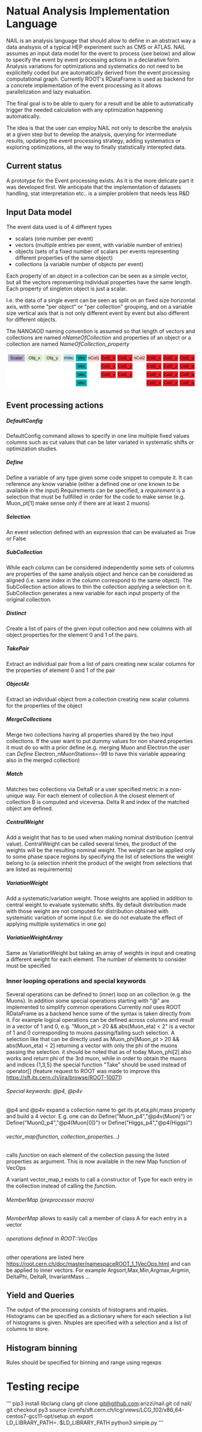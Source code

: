# Natual Analysis Implementation Language

NAIL is an analysis language that should allow to define in an abstract way a data analsysis of a typical HEP experiment such as CMS or ATLAS.
NAIL assumes an input data model for the event to process (see below) and allow to specify the event by event processing actions in a declarative form.
Analysis variations for optimizations and systematics do not need to be explicitelly coded but are automatically derived from the event processing computational graph.
Currently ROOT's RDataFrame is used as backend for a concrete implementation of the event processing as it allows parallelization and lazy evaluation.

The final goal is to be able to query for a result and be able to automatically trigger the needed calculation with any optimization happening automatically.

The idea is that the user can employ NAIL not only to describe the analysis at a given step but to develop the analysis, querying for intermediate results, updating the event processing strategy, adding systematics or exploring optimizations, all the way to finally statistically interepted data.

## Current status
A prototype for the Event processing exists. As it is the more delicate part it was developed first. We anticipate that the implementation of datasets handling, stat interpretation etc.. is a simpler problem that needs less R&D


## Input Data model
The event data used is of 4 different types
- scalars (one number per event)
- vectors (multiple entries per event, with variable number of entries)
- objects (sets of a fixed number of scalars per events representing different properties of the same object)
- collections (a variable number of objects per event)

Each property of an object in a collection can be seen as a simple vector, but all the vectors representing individual properties have the same length.
Each property of singleton object is just a scalar.

I.e. the data of a single event can be seen as split on an fixed size horizontal axis, with some "per object" or "per collection" grouping, and on a variable size vertical axis that is not only different event by event but also different for different objects.

The NANOAOD naming convention is assumed so that length of vectors and collections are named _nNameOfCollection_ and properties of an object or a collection are named *NameOfCollection_property*

![datamodel](image.png)



## Event processing actions

##### DefaultConfig
DefaultConfig command allows to specify in one line multiple fixed values columns such as cut values that can be later variated in systematic shifts or optimization studies.

##### Define
Define a variable of any type given some code snippet to compute it. It can reference any know variable (either a defined one or one known to be available in the input)
Requirements can be specified, a _requirement_ is a selection that must be fullfilled in order for the code to make sense (e.g. Muon_pt[1] make sense only if there are at least 2 muons)

##### Selection
An event selection defined with an expression that can be evaluated as True or False

##### SubCollection
While each column can be considered independently some sets of columns are properties of the same analysis object and hence can be considered as aligned (i.e. same index in the column correspond to the same object). The SubCollection action allows to thin the collection applying a selection on it. SubCollection generates a new variable for each input property of the original collection.

##### Distinct
Create a list of pairs of the given input collection and new colulmns with all object properties for the element 0 and 1 of the pairs.

##### TakePair
Extract an individual pair from a list of pairs creating new scalar columns for the properties of element 0 and 1 of the pair

##### ObjectAt
Extract an individual object from a collection creating new scalar columns for the properties of the object

##### MergeCollections
Merge two collections having all properties shared by the two input collections. If the user want to put dummy values for non shared properties it must do so with a prior define (e.g. merging Muon and Electron the user can _Define_ Electron_nMuonStations=-99 to have this variable appearing also in the merged collection)

##### Match
Matches two collections via DeltaR or a user specified metric in a non-unique way. For each element of collection A the closest element of collection B is computed and viceversa. Delta R and index of the matched object are defined. 

##### CentralWeight
Add a weight that has to be used when making nominal distribution (central value). CentralWeight can be called several times, the product of the weights will be the resulting nominal weight. The weight can be applied only to some phase space regions by specifying the list of selections the weight belong to (a selection inherit the product of the weight from selections that are listed as requirements)

##### VariationWeight
Add a systematic/variation weight. Those weights are applied in addition to central weight to evaluate systematic shifts. By default distribution made with those weight are not computed for distribution obtained with systematic variation of some input (i.e. we do not evaluate the effect of applying multiple systematics in one go)

##### VariationWeightArray
Same as VariationWeight but taking an array of weights in input and creating a different weight for each element. The number of elements to consider must be specified

### Inner looping operations and special keywords
Several operations can be defined to (inner) loop on an collection (e.g. the Muons).
In addition some special operations starting with "@" are implemented to simplify common operations
Currently *nail* uses ROOT RDataFrame as a backend hence some of the syntax is taken directly from it.
For example logical operations can be defined across columns and result in a vector of 1 and 0, e.g.
"Muon_pt > 20 && abs(Muon_eta) < 2" is a vector of 1 and 0 corresponding to muons passing/failing such selection.
A selection like that can be directly used as Muon_phi[Muon_pt > 20 && abs(Muon_eta) < 2] returning a vector with only the phi of the muons passing the selection.
it should be noted that as of today Muon_phi[2] also works and return phi of the 3rd muon, while in order to obtain the muons and indices {1,3,5} the special function "Take" should be used instead of operator[] (feature request to ROOT was made to improve this https://sft.its.cern.ch/jira/browse/ROOT-10071)

###### Special keywords: @p4, @p4v
@p4 and @p4v expand a collection name to get its pt,eta,phi,mass property and build a 4 vector. E.g. one can do
Define("Muon_p4","@p4v(Muon)") or Define("Muon0_p4","@p4(Muon[0])") or Define("Higgs_p4","@p4(Higgs)")

###### vector_map(function, collection_properties...) 
calls *function* on each element of the collection passing the listed properties as argument.
 This is now available in the new Map function of VecOps


A variant vector_map_t<Type> exists to call a constructor of Type for each entry in the collection instead of calling the *function*.
  

###### MemberMap (preprocessor macro)
*MemberMap* allows to easily call a member of class A for each entry in a vector<A>
  

###### operations defined in ROOT::VecOps
other operations are listed here https://root.cern.ch/doc/master/namespaceROOT_1_1VecOps.html 
and can be applied to inner vectors.
For example Argsort,Max,Min,Argmax,Argmin, DeltaPhi, DeltaR, InvariantMass ...





## Yield and Queries
The output of the processing consists of histograms and ntuples. Histograms can be specified as a dictionary where for each selection a list of histograms is given. Ntuples are specified with a selection and a list of columns to store.

## Histogram binning
Rules should be specified for binning and range using regexps


# Testing recipe
'''
pip3 install libclang clang
git clone git@github.com:arizzi/nail.git
cd nail/
git checkout py3
source /cvmfs/sft.cern.ch/lcg/views/LCG_102/x86_64-centos7-gcc11-opt/setup.sh 
export LD_LIBRARY_PATH=.:$LD_LIBRARY_PATH
python3 simple.py 
'''

